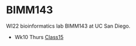 # BIMM143
WI22 bioinformatics lab BIMM143 at UC San Diego.

- Wk10 Thurs [Class15](https://github.com/YZ997/BIMM143/blob/main/Wk%2010%20Tue/030822%20R%20markdown.Rmd)
